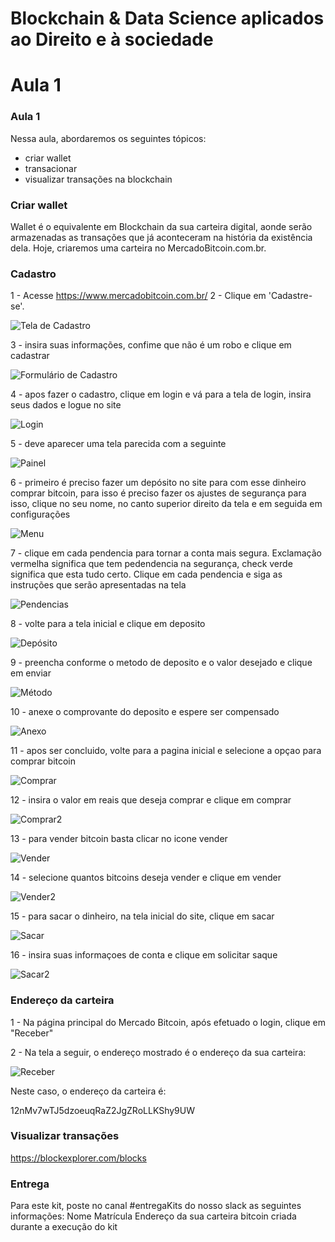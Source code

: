 # Blockchain & Data Science aplicados ao Direito e à sociedade

# Aula 1

### Aula 1

Nessa aula, abordaremos os seguintes tópicos:
- criar wallet
- transacionar
- visualizar transações na blockchain

### Criar wallet

Wallet é o equivalente em Blockchain da sua carteira digital, aonde serão armazenadas as transações que já aconteceram na história da existência dela. Hoje, criaremos uma carteira no MercadoBitcoin.com.br.

### Cadastro

1 - Acesse https://www.mercadobitcoin.com.br/
2 -  Clique em 'Cadastre-se'.


![Tela de Cadastro](https://i.imgur.com/wQqYmCE.png "Tela de Cadastro")

3 - insira suas informações, confime que não é um robo e clique em cadastrar


![Formulário de Cadastro](https://lh5.googleusercontent.com/xG86F_FLL3sE7QFtYGiYARbarFhK7OpbY87qjZwKwot4QNP_PLNYuq0p0Xy-_H4dY6MxfLqsYpZGU49aVqHY3EGAWXAa_zn_4DMQ2H8EuCGh1f_VDcVL2ysp30dv9GV48UCRlew)

4 - apos fazer o cadastro, clique em login e vá para a tela de login, insira seus dados e logue no site


![Login](https://lh4.googleusercontent.com/RZ3kgwkatxEyeq4OOuOIzt14069_Z9J1W8vB8FX2g3WjMRnmcMv8Q77RnUUbeVWzNPRmrQsZfu1qPzBGOSSFjg1WOLjYWIGdqGUeqFQhUxJSHFAB7kNLnDh4ReT_rwxuLH7ZPFk)

5 - deve aparecer uma tela parecida com a seguinte


![Painel](https://lh4.googleusercontent.com/WxEAcUwQiq-jNldugSinQqVWzdFg7CFbva3YxzJGw-dKcRI2zy0W5jlFBvKvPukdVAh2gN7yiuS9MtxDpLD8IA4HxFExcl3uAxBDgRB3I0Nak14Wy5oLLYiBjdfNU8EErvbd7jE)

6 - primeiro é preciso fazer um depósito no site para com esse dinheiro comprar bitcoin, para isso é preciso fazer os ajustes de segurança
para isso, clique no seu nome, no canto superior direito da tela e em seguida em configurações 


![Menu](https://lh5.googleusercontent.com/xyRMxb_i5JWeZsIDwOcG-xdzq4Ezk9sa6kNzpYOObZdmg2cOwedaATXe1hZqe4LmNVqYUwnZRBdi1yB5GvLgSZUmJBcNbut8Ocn-2Yv2dn8aojdOH3th0qqCb510GmPjSol9KG8)

7 - clique em cada pendencia para tornar a conta mais segura. Exclamação vermelha significa que tem pedendencia na segurança, check verde significa que esta tudo certo. Clique em cada pendencia e siga as instruções que serão apresentadas na tela


![Pendencias](https://lh5.googleusercontent.com/LYM9GZc-Cl6-iT8zpINfGAROj1b9-A62BpILno4r5bfvYf6Ir_4n0qJ8at7gd2jwAKq8jCc2AaVlwV1I22DKxwZgazNN48D57PAqw7PuW7PGduUlcwmD7iRjqFKR6fwgjel1W1Y)

8 - volte para a tela inicial e clique em deposito


![Depósito](https://lh6.googleusercontent.com/cnjVYWBsmPk-sFCPKvCWBlpOV7l51A2qTM2g9xFKfIdnDOUts7H01VkaONUZafWgcD9I_yW-qSIXbbKjtgzzbeDPxDVBee0UbAP9MpA_h_pshhv8Kn3NLhhJDs24JspdiKn8NS8)

9 - preencha conforme o metodo de deposito e o valor desejado e clique em enviar


![Método](https://lh3.googleusercontent.com/3P5n30szkHkYnbF2-BranZY8fQ5X1bGuAbSXzeVEEEg9J46qk4YkLKPhH0qkKWAg8v7fwiMJu0YHRNYZVoh_YH9Fm8F8NyibkfTf9AEGVBym1GK0n7Qh3xnfNPAj_OLPpkmO4bM)

10 - anexe o comprovante do deposito e espere ser compensado


![Anexo](https://lh4.googleusercontent.com/_hojooAvX3Ef30QTiJpPY1sMfVf5tJWtJVgz-G6oqlUyDsPA_W0bZvqdbGM4hVMDwhhXyF_sjZXaLMlhyE66dNJCjGZZzYfAFSR1NigKQkqPSeTJgBjM_eADygbH3ZybTUfc4No)

11 - apos ser concluido, volte para a pagina inicial e selecione a opçao para comprar bitcoin


![Comprar](https://lh5.googleusercontent.com/wP8yPcAjiD4ot2NtkamJznrI5qqf5ERdYoA80XBHxlfPN71-jtmdI4-CmCajJXT90d1XqxoempX-At7WJnVsM-Oy-RgapK5y6nRy_PDHT6IhWb1XuJtaWVevYqy5ytQClUC73cU)

12 - insira o valor em reais que deseja comprar e clique em comprar


![Comprar2](https://lh6.googleusercontent.com/UrxN2cpD14xe0UQFsCXw9MG8bftwYksiTZ_csX01P_1JPFepxPplwoECPfzz-qCawgowaA7XRzEJFMmK1__yAFEjAyf-9ErdlWxpAut-TCFZzfArQYov1OB4XaeD5lqIIijFSqw)

13 - para vender bitcoin basta clicar no icone vender 


![Vender](https://lh4.googleusercontent.com/FBpRJltTPQi_6a2SqG5s-sbnSHAbnB25IP6P_z1gZ-vieiJgo8ns5oIv3jaXUZEIvLn2p48TuUOCiq0uYLA4lC7U2x8occvZzrttHwpqXM4j_TwT0tAII768N7hXygjKX28a9Uw)

14 - selecione quantos bitcoins deseja vender e clique em vender


![Vender2](https://lh4.googleusercontent.com/hlPlbbEFaPxu0C9MwIUDTwDB38T1KG-wzckoFiFmvFycKlwmnrYNGe53SFFJXohiXZkpQ186VpIWdldh-uvmGQd2zDinZKAkoSJQ5sOaVdZ6iuzBlNQGzeoQ8iy1Dw4kUTdK91g)

15 - para sacar o dinheiro, na tela inicial do site, clique em sacar


![Sacar](https://lh5.googleusercontent.com/aHC-hzLQ4-uvfvN8rn1Rp-BDiOX0GXLnIdztC9RBf6gUgF81dLgdgH17WdD_-22gOkfc11y--0sM0PJ59XhCWUyAaEEjIjn2PiQNcFbA8ZkwsI2UMMWqrYacKG4qJ5axZoSIJt4)

16 - insira suas informaçoes de conta e clique em solicitar saque

![Sacar2](https://lh6.googleusercontent.com/Ukwr6hItWocuBpogtYwUYR9WUvJ40hJF4rEB6VNfzBUiTlePbEqV7HVc2dpjEw2j8Dr8rZLGMzkKirfMIfp_FdSg6bdgnFEuXf39Vi1jK-LSU0ytbbAJSzjWlY5589FyCe5Ig8I)

### Endereço da carteira

1 - Na página principal do Mercado Bitcoin, após efetuado o login, clique em "Receber"

2 - Na tela a seguir, o endereço mostrado é o endereço da sua carteira:

![Receber](https://i.imgur.com/hceilKz.png)

Neste caso, o endereço da carteira é:

12nMv7wTJ5dzoeuqRaZ2JgZRoLLKShy9UW


### Visualizar transações

https://blockexplorer.com/blocks

### Entrega

Para este kit, poste no canal #entregaKits do nosso slack as seguintes informações:
Nome
Matrícula
Endereço da sua carteira bitcoin criada durante a execução do kit

